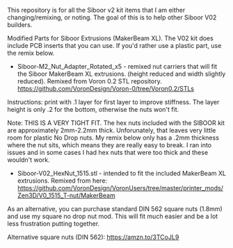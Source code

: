 This repository is for all the Siboor v2 kit items that I am either changing/remixing, or noting. The goal of this is to help other Siboor V02 builders.

Modified Parts for Siboor Extrusions (MakerBeam XL). The V02 kit does include PCB inserts that you can use. If you'd rather use a plastic part, use the remix below. 

* Siboor-M2_Nut_Adapter_Rotated_x5 - remixed nut carriers that will fit the Siboor MakerBeam XL extrusions. (height reduced and width slightly reduced). 
Remixed from Voron 0.2 STL repository.
https://github.com/VoronDesign/Voron-0/tree/Voron0.2/STLs

Instructions: print with .1 layer for first layer to improve stiffness. The layer height is only .2 for the bottom, otherwise the nuts won't fit.

Note: THIS IS A VERY TIGHT FIT. The hex nuts included with the SIBOOR kit are approximately 2mm-2.2mm thick. Unforunately, that leaves very little room for plastic No Drop nuts. My remix below only has a .2mm thickness where the nut sits, which means they are really easy to break. I ran into issues and in some cases I had hex nuts that were too thick and these wouldn't work. 

* Siboor-V02_HexNut_1515.stl - intended to fit the included MakerBeam XL extrusions. 
Remixed from here: https://github.com/VoronDesign/VoronUsers/tree/master/printer_mods/Zen3D/V0_1515_T-nut/MakerBeam

As an alternative, you can purchase standard DIN 562 square nuts (1.8mm) and use my square no drop nut mod. This will fit much easier and be a lot less frustration putting together. 

Alternative square nuts (DIN 562):
https://amzn.to/3TCoJL9

